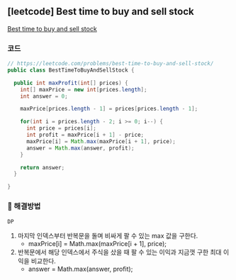 ## [leetcode] Best time to buy and sell stock

[Best time to buy and sell stock]( https://leetcode.com/problems/best-time-to-buy-and-sell-stock/)

### 코드

```java
// https://leetcode.com/problems/best-time-to-buy-and-sell-stock/
public class BestTimeToBuyAndSellStock {

  public int maxProfit(int[] prices) {
    int[] maxPrice = new int[prices.length];
    int answer = 0;

    maxPrice[prices.length - 1] = prices[prices.length - 1];

    for(int i = prices.length - 2; i >= 0; i--) {
      int price = prices[i];
      int profit = maxPrice[i + 1] - price;
      maxPrice[i] = Math.max(maxPrice[i + 1], price);
      answer = Math.max(answer, profit);
    }

    return answer;
  }

}
```

### 📖 해결방법

`DP`

1. 마지막 인덱스부터 반복문을 돌며 비싸게 팔 수 있는 max 값을 구한다. 
   - maxPrice[i] = Math.max(maxPrice[i + 1], price);
2. 반복문에서 해당 인덱스에서 주식을 샀을 때 팔 수 있는 이익과 지금껏 구한 최대 이익을 비교한다.
   - answer = Math.max(answer, profit);
